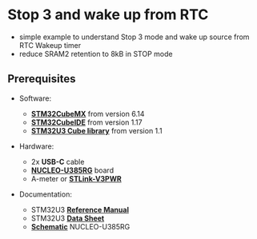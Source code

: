 # Stop 3 and wake up from RTC

- simple example to understand Stop 3 mode and wake up source from RTC Wakeup timer
- reduce SRAM2 retention to 8kB in STOP mode

## Prerequisites
- Software:
  - **[STM32CubeMX](https://www.st.com/en/development-tools/stm32cubemx.html)** from version 6.14
  - **[STM32CubeIDE](https://www.st.com/en/development-tools/stm32cubeide.html)** from version 1.17
  - **[STM32U3 Cube library](https://www.st.com/en/embedded-software/stm32cubeu3.html)** from version 1.1
  
- Hardware:
  - 2x **USB-C** cable 
  - **[NUCLEO-U385RG](https://www.st.com/en/evaluation-tools/nucleo-u385rg-q.html)** board 
  - A-meter or **[STLink-V3PWR](https://www.st.com/en/development-tools/stlink-v3pwr.html)**

- Documentation:
  - STM32U3 **[Reference Manual](https://www.st.com/resource/en/reference_manual/rm0487-stm32u3-series-armbased-32bit-mcus-stmicroelectronics.pdf)** 
  - STM32U3 **[Data Sheet](https://www.st.com/resource/en/datasheet/stm32u385rg.pdf)**
  - **[Schematic](https://www.st.com/resource/en/schematic_pack/mb1841-u385rgq-e01-schematic.pdf)** NUCLEO-U385RG


